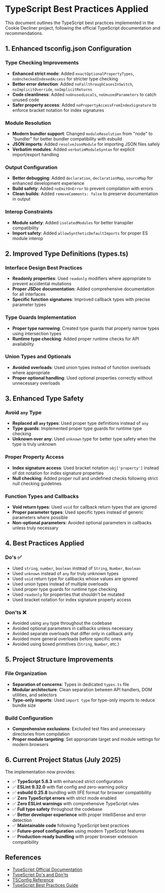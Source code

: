 # TypeScript Best Practices Applied

This document outlines the TypeScript best practices implemented in the Cookie Decliner project, following the official TypeScript documentation and recommendations.

## 1. Enhanced tsconfig.json Configuration

### Type Checking Improvements
- **Enhanced strict mode**: Added `exactOptionalPropertyTypes`, `noUncheckedIndexedAccess` for stricter type checking
- **Better error detection**: Added `noFallthroughCasesInSwitch`, `noImplicitOverride`, `noImplicitReturns`
- **Code cleanliness**: Added `noUnusedLocals`, `noUnusedParameters` to catch unused code
- **Safer property access**: Added `noPropertyAccessFromIndexSignature` to enforce bracket notation for index signatures

### Module Resolution
- **Modern bundler support**: Changed `moduleResolution` from "node" to "bundler" for better bundler compatibility with esbuild
- **JSON imports**: Added `resolveJsonModule` for importing JSON files safely
- **Verbatim modules**: Added `verbatimModuleSyntax` for explicit import/export handling

### Output Configuration
- **Better debugging**: Added `declaration`, `declarationMap`, `sourceMap` for enhanced development experience
- **Build safety**: Added `noEmitOnError` to prevent compilation with errors
- **Clean builds**: Added `removeComments: false` to preserve documentation in output

### Interop Constraints
- **Module safety**: Added `isolatedModules` for better transpiler compatibility
- **Import safety**: Added `allowSyntheticDefaultImports` for proper ES module interop

## 2. Improved Type Definitions (types.ts)

### Interface Design Best Practices
- **Readonly properties**: Used `readonly` modifiers where appropriate to prevent accidental mutations
- **Proper JSDoc documentation**: Added comprehensive documentation for all interfaces
- **Specific function signatures**: Improved callback types with precise parameter types

### Type Guards Implementation
- **Proper type narrowing**: Created type guards that properly narrow types using intersection types
- **Runtime type checking**: Added proper runtime checks for API availability

### Union Types and Optionals
- **Avoided overloads**: Used union types instead of function overloads where appropriate
- **Proper optional handling**: Used optional properties correctly without unnecessary overloads

## 3. Enhanced Type Safety

### Avoid `any` Type
- **Replaced all `any` types**: Used proper type definitions instead of `any`
- **Type guards**: Implemented proper type guards for runtime type checking
- **Unknown over any**: Used `unknown` type for better type safety when the type is truly unknown

### Proper Property Access
- **Index signature access**: Used bracket notation `obj['property']` instead of dot notation for index signature properties
- **Null checking**: Added proper null and undefined checks following strict null checking guidelines

### Function Types and Callbacks
- **Void return types**: Used `void` for callback return types that are ignored
- **Proper parameter types**: Used specific types instead of generic parameters where possible
- **Non-optional parameters**: Avoided optional parameters in callbacks unless truly necessary

## 4. Best Practices Applied

### Do's ✅
- Used `string`, `number`, `boolean` instead of `String`, `Number`, `Boolean`
- Used `unknown` instead of `any` for truly unknown types  
- Used `void` return type for callbacks whose values are ignored
- Used union types instead of multiple overloads
- Used proper type guards for runtime type checking
- Used `readonly` for properties that shouldn't be mutated
- Used bracket notation for index signature property access

### Don'ts ❌
- Avoided using `any` type throughout the codebase
- Avoided optional parameters in callbacks unless necessary
- Avoided separate overloads that differ only in callback arity
- Avoided more general overloads before specific ones
- Avoided using boxed primitives (`String`, `Number`, etc.)

## 5. Project Structure Improvements

### File Organization
- **Separation of concerns**: Types in dedicated `types.ts` file
- **Modular architecture**: Clean separation between API handlers, DOM utilities, and selectors
- **Type-only imports**: Used `import type` for type-only imports to reduce bundle size

### Build Configuration
- **Comprehensive exclusions**: Excluded test files and unnecessary directories from compilation
- **Proper module targeting**: Set appropriate target and module settings for modern browsers

## 6. Current Project Status (July 2025)

The implementation now provides:
- ✅ **TypeScript 5.8.3** with enhanced strict configuration
- ✅ **ESLint 9.32.0** with flat config and zero-warning policy
- ✅ **esbuild 0.25.8** bundling with IIFE format for browser compatibility
- ✅ **Zero TypeScript errors** with strict mode enabled
- ✅ **Zero ESLint warnings** with comprehensive TypeScript rules
- ✅ **Full type safety** throughout the codebase
- ✅ **Better developer experience** with proper IntelliSense and error detection
- ✅ **Maintainable code** following TypeScript best practices
- ✅ **Future-proof configuration** using modern TypeScript features
- ✅ **Production-ready bundling** with proper browser extension compatibility

## References

- [TypeScript Official Documentation](https://www.typescriptlang.org/docs/)
- [TypeScript Do's and Don'ts](https://www.typescriptlang.org/docs/handbook/declaration-files/do-s-and-don-ts.html)
- [TSConfig Reference](https://www.typescriptlang.org/tsconfig/)
- [TypeScript Best Practices Guide](https://www.typescriptlang.org/docs/handbook/2/everyday-types.html)